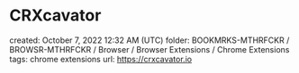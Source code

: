 # CRXcavator

created: October 7, 2022 12:32 AM (UTC)
folder: BOOKMRKS-MTHRFCKR / BROWSR-MTHRFCKR / Browser / Browser Extensions / Chrome Extensions
tags: chrome extensions
url: https://crxcavator.io